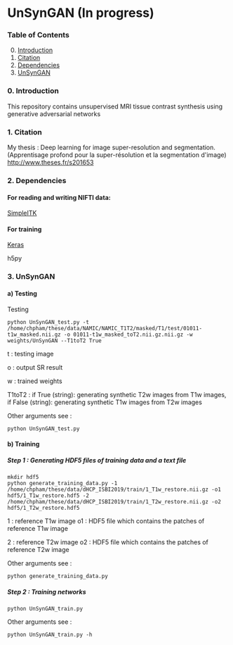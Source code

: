 # UnSynGAN (In progress)


### Table of Contents
0. [Introduction](#introduction)
1. [Citation](#citation)
1. [Dependencies](#dependencies)
1. [UnSynGAN](#UnSynGAN)

### 0. Introduction
This repository contains unsupervised MRI tissue contrast synthesis using generative adversarial networks

### 1. Citation
My thesis : Deep learning for image super-resolution and segmentation.
(Apprentisage profond pour la super-résolution et la segmentation d'image)
http://www.theses.fr/s201653

### 2. Dependencies

#### For reading and writing NIFTI data:
[SimpleITK](https://itk.org/Wiki/SimpleITK/GettingStarted)

#### For training
[Keras](https://keras.io/)

h5py

### 3. UnSynGAN

#### a) Testing

Testing

```
python UnSynGAN_test.py -t /home/chpham/these/data/NAMIC/NAMIC_T1T2/masked/T1/test/01011-t1w_masked.nii.gz -o 01011-t1w_masked_toT2.nii.gz.nii.gz -w weights/UnSynGAN --T1toT2 True
```
t : testing image

o : output SR result

w : trained weights

T1toT2 : if True (string): generating synthetic T2w images from T1w images, if False (string): generating synthetic T1w images from T2w images

Other arguments see : 
```
python UnSynGAN_test.py 
```

#### b) Training
##### Step 1 : Generating HDF5 files of training data and a text file
```
mkdir hdf5
python generate_training_data.py -1 /home/chpham/these/data/dHCP_ISBI2019/train/1_T1w_restore.nii.gz -o1 hdf5/1_T1w_restore.hdf5 -2 /home/chpham/these/data/dHCP_ISBI2019/train/1_T2w_restore.nii.gz -o2 hdf5/1_T2w_restore.hdf5 

```
1 : reference T1w image
o1 : HDF5 file which contains the patches of reference T1w image

2 : reference T2w image
o2 : HDF5 file which contains the patches of reference T2w image

Other arguments see : 
```
python generate_training_data.py 
```
##### Step 2 : Training networks
```
python UnSynGAN_train.py
```
Other arguments see : 
```
python UnSynGAN_train.py -h
```

